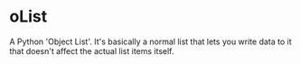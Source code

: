 # oList
A Python 'Object List'. It's basically a normal list that lets you write data to it that doesn't affect the actual list items itself.

